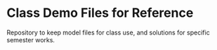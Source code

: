 # Class Demo Files for Reference

Repository to keep model files for class use, and solutions for specific semester works.
